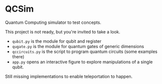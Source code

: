 # QCSim
Quantum Computing simulator to test concepts.

This project is not ready, but you're invited to take a look.

* `qubit.py` is the module for qubit and register
* `qugate.py` is the module for quantum gates of generic dimensions
* `qccircuits.py` is the script to program quantum circuits (some examples there)
* `app.py` opens an interactive figure to explore manipulations of a single qubit.

Still missing implementations to enable teleportation to happen.


